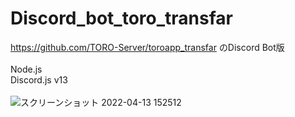 # Discord_bot_toro_transfar
https://github.com/TORO-Server/toroapp_transfar のDiscord Bot版
<br>
<br>
Node.js
<br>
Discord.js v13
<br>
<br>
![スクリーンショット 2022-04-13 152512](https://user-images.githubusercontent.com/77374813/163113492-3f0a9329-efd4-4784-8132-b6d3714fe9a1.png)
